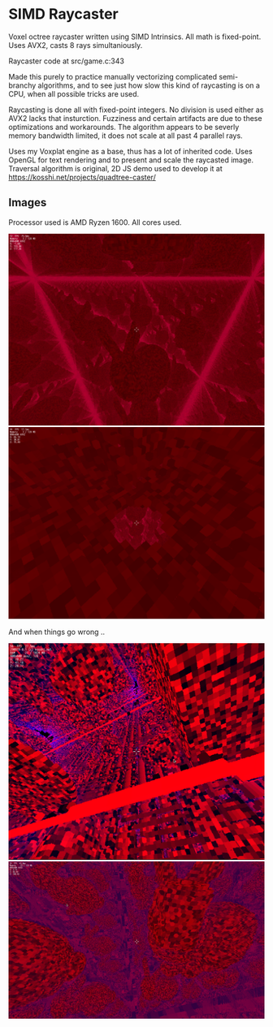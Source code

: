 # SIMD Raycaster 

Voxel octree raycaster written using SIMD Intrinsics. All math is 
fixed-point. Uses AVX2, casts 8 rays simultaniously.

Raycaster code at src/game.c:343

Made this purely to practice manually vectorizing complicated semi-branchy 
algorithms, and to see just how slow this kind of raycasting is on a CPU, when 
all possible tricks are used. 

Raycasting is done all with fixed-point integers. No division is used either as
AVX2 lacks that insturction. Fuzziness and certain artifacts are due to these 
optimizations and workarounds. The algorithm appears to be severly memory 
bandwidth limited, it does not scale at all past 4 parallel rays.

Uses my Voxplat engine as a base, thus has a lot of inherited code. 
Uses OpenGL for text rendering and to present and scale the raycasted image. 
Traversal algorithm is original, 2D JS demo used to develop it at https://kosshi.net/projects/quadtree-caster/

## Images
Processor used is AMD Ryzen 1600. All cores used. 

![Bunnies](img/bunnies1.png?raw=true)
![Inside a bunny](img/bunnies2.png?raw=true)

And when things go wrong ..

![Generation bug](img/glitch1.png?raw=true)
![Distortion](img/glitch2.png?raw=true)
